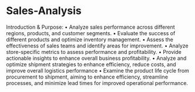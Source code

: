 # Sales-Analysis

Introduction & Purpose: 
•	Analyze sales performance across different regions, products, and customer segments.
•	Evaluate the success of different products and optimize inventory management.
•	Assess the effectiveness of sales teams and identify areas for improvement.
•	Analyze store-specific metrics to assess performance and profitability.
•	Provide actionable insights to enhance overall business profitability.
•	Analyze and optimize shipment strategies to enhance efficiency, reduce costs, and improve overall logistics performance
•	Examine the product life cycle from procurement to shipment, aiming to enhance efficiency, streamline processes, and minimize lead times for improved operational performance.

